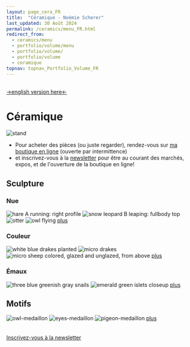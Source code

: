 ```yaml
---
layout: page_cera_FR
title:  "Céramique - Noémie Scherer"
last_updated: 30 Août 2024
permalink: /ceramics/menu_FR.html
redirect_from:
  - ceramics/menu
  - portfolio/volume/menu
  - portfolio/volume/
  - portfolio/volume
  - ceramique
topnav: topnav_Portfolio_Volume_FR
---
```

\
[->english version here<-](/ceramics)

# Céramique
![stand](/assets/ceramics/IMG_0414-clean_glazed.jpg)

- Pour acheter des pièces (ou juste regarder), rendez-vous sur [ma boutique en ligne](https://nolanfa-shop.fourthwall.com/) (ouverte par intermittence)
- et inscrivez-vous à la [newsletter](https://forms.gle/sVFdmqG9m2JGmU4HA) pour être au courant des marchés, expos, et de l'ouverture de la boutique en ligne!

## Sculpture
### Nue
![hare A running: right profile](/assets/ceramics/AVA2679_wm_glazed.jpg)
![snow leopard B leaping: fullbody top](/assets/ceramics/AVA2590_wm_glazed.jpg)
![otter](/assets/ceramics/AVA2835_wm_glazed.jpg)
![owl flying](/assets/ceramics/AVA2624_wm_glazed.jpg)
[plus](sculpture-bare_FR.html)
### Couleur
![white blue drakes planted](/assets/ceramics/IMG_0791_wm_glazed.jpg)
![micro drakes](/assets/ceramics/AVA2856_wm_glazed.jpg)
![micro sheep colored, glazed and unglazed, from above](/assets/ceramics/IMG_0864_wm_engobes-BOTZ_glazed.jpg)
[plus](sculpture-colors_FR.html)
### Émaux
![three blue greenish gray snails](/assets/ceramics/IMG_0599_wm_glazed.jpg)
![emerald green islets closeup](/assets/ceramics/IMG_0622_wm_glazed.jpg)
[plus](sculpture-glazes_FR.html)
## Motifs
![owl-medaillon](/assets/ceramics/P1000458_wm_glazed.jpg)
![eyes-medaillon](/assets/ceramics/P1000466_wm_glazed.jpg)
![pigeon-medaillon](/assets/ceramics/P1000472_wm_glazed.jpg)
[plus](patterns_FR.html)
\
\
\
[Inscrivez-vous à la newsletter](https://forms.gle/sVFdmqG9m2JGmU4HA)
